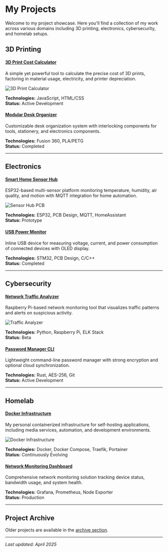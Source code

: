 # My Projects

Welcome to my project showcase. Here you'll find a collection of my work across various domains including 3D printing, electronics, cybersecurity, and homelab setups.

## 3D Printing

#### [3D Print Cost Calculator](/projects/3d-print-cost-calc)

A simple yet powerful tool to calculate the precise cost of 3D prints, factoring in material usage, electricity, and printer depreciation.

![3D Print Calculator](/img/projects/3d-print-calc-preview.jpg)

**Technologies:** JavaScript, HTML/CSS  
**Status:** Active Development

#### [Modular Desk Organizer](/projects/desk-organizer)

Customizable desk organization system with interlocking components for tools, stationery, and electronics components.

**Technologies:** Fusion 360, PLA/PETG  
**Status:** Completed

---

## Electronics

#### [Smart Home Sensor Hub](/projects/sensor-hub)

ESP32-based multi-sensor platform monitoring temperature, humidity, air quality, and motion with MQTT integration for home automation.

![Sensor Hub PCB](/img/projects/sensor-hub-pcb.jpg)

**Technologies:** ESP32, PCB Design, MQTT, HomeAssistant  
**Status:** Prototype

#### [USB Power Monitor](/projects/usb-power-monitor)

Inline USB device for measuring voltage, current, and power consumption of connected devices with OLED display.

**Technologies:** STM32, PCB Design, C/C++  
**Status:** Completed

---

## Cybersecurity

#### [Network Traffic Analyzer](/projects/traffic-analyzer)

Raspberry Pi-based network monitoring tool that visualizes traffic patterns and alerts on suspicious activity.

![Traffic Analyzer](/img/projects/traffic-analyzer-dashboard.jpg)

**Technologies:** Python, Raspberry Pi, ELK Stack  
**Status:** Beta

#### [Password Manager CLI](/projects/pass-cli)

Lightweight command-line password manager with strong encryption and optional cloud synchronization.

**Technologies:** Rust, AES-256, Git  
**Status:** Active Development

---

## Homelab

#### [Docker Infrastructure](/projects/homelab-docker)

My personal containerized infrastructure for self-hosting applications, including media services, automation, and development environments.

![Docker Infrastructure](/img/projects/docker-infrastructure.jpg)

**Technologies:** Docker, Docker Compose, Traefik, Portainer  
**Status:** Continuously Evolving

#### [Network Monitoring Dashboard](/projects/network-dashboard)

Comprehensive network monitoring solution tracking device status, bandwidth usage, and system health.

**Technologies:** Grafana, Prometheus, Node Exporter  
**Status:** Production

---

## Project Archive

Older projects are available in the [archive section](/projects/archive).

---

*Last updated: April 2025*